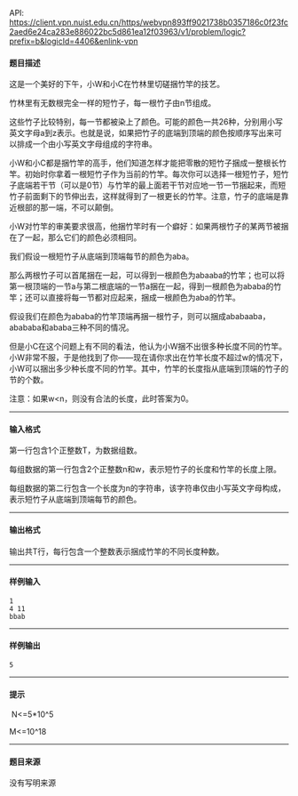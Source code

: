 API: https://client.vpn.nuist.edu.cn/https/webvpn893ff9021738b0357186c0f23fc2aed6e24ca283e886022bc5d861ea12f03963/v1/problem/logic?prefix=b&logicId=4406&enlink-vpn

#### 题目描述

这是一个美好的下午，小W和小C在竹林里切磋捆竹竿的技艺。

竹林里有无数根完全一样的短竹子，每一根竹子由n节组成。

这些竹子比较特别，每一节都被染上了颜色。可能的颜色一共26种，分别用小写英文字母a到z表示。也就是说，如果把竹子的底端到顶端的颜色按顺序写出来可以排成一个由小写英文字母组成的字符串。

小W和小C都是捆竹竿的高手，他们知道怎样才能把零散的短竹子捆成一整根长竹竿。初始时你拿着一根短竹子作为当前的竹竿。每次你可以选择一根短竹子，短竹子底端若干节（可以是0节）与竹竿的最上面若干节对应地一节一节捆起来，而短竹子前面剩下的节伸出去，这样就得到了一根更长的竹竿。注意，竹子的底端是靠近根部的那一端，不可以颠倒。

小W对竹竿的审美要求很高，他捆竹竿时有一个癖好：如果两根竹子的某两节被捆在了一起，那么它们的颜色必须相同。

我们假设一根短竹子从底端到顶端每节的颜色为aba。

那么两根竹子可以首尾捆在一起，可以得到一根颜色为abaaba的竹竿；也可以将第一根顶端的一节a与第二根底端的一节a捆在一起，得到一根颜色为ababa的竹竿；还可以直接将每一节都对应起来，捆成一根颜色为aba的竹竿。

假设我们在颜色为ababa的竹竿顶端再捆一根竹子，则可以捆成ababaaba，abababa和ababa三种不同的情况。

但是小C在这个问题上有不同的看法，他认为小W捆不出很多种长度不同的竹竿。小W非常不服，于是他找到了你——现在请你求出在竹竿长度不超过w的情况下，小W可以捆出多少种长度不同的竹竿。其中，竹竿的长度指从底端到顶端的竹子的节的个数。

注意：如果w<n，则没有合法的长度，此时答案为0。

---

#### 输入格式

第一行包含1个正整数T，为数据组数。

每组数据的第一行包含2个正整数n和w，表示短竹子的长度和竹竿的长度上限。

每组数据的第二行包含一个长度为n的字符串，该字符串仅由小写英文字母构成，表示短竹子从底端到顶端每节的颜色。

---

#### 输出格式

输出共T行，每行包含一个整数表示捆成竹竿的不同长度种数。

---

#### 样例输入
```
1
4 11
bbab
```

---

#### 样例输出
```
5
```

---

#### 提示

 N<=5\*10^5

M<=10^18

---

#### 题目来源

没有写明来源